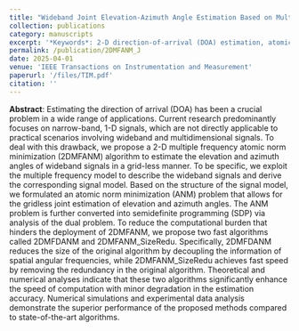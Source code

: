 ```yaml
---
title: "Wideband Joint Elevation-Azimuth Angle Estimation Based on Multiple Frequency Model and Atomic Norm Minimization"
collection: publications
category: manuscripts
excerpt: '*Keywords*: 2-D direction-of-arrival (DOA) estimation, atomic norm minimization (ANM), multiple frequency model, wideband DOA estimation'
permalink: /publication/2DMFANM_J
date: 2025-04-01
venue: 'IEEE Transactions on Instrumentation and Measurement'
paperurl: '/files/TIM.pdf'
citation: ''
---
```

**Abstract**: Estimating the direction of arrival (DOA) has been a crucial problem in a wide range of applications. Current research predominantly focuses on narrow-band, 1-D signals, which are not directly applicable to practical scenarios involving wideband and multidimensional signals. To deal with this
drawback, we propose a 2-D multiple frequency atomic norm
minimization (2DMFANM) algorithm to estimate the elevation
and azimuth angles of wideband signals in a grid-less manner.
To be specific, we exploit the multiple frequency model to describe
the wideband signals and derive the corresponding signal model.
Based on the structure of the signal model, we formulated
an atomic norm minimization (ANM) problem that allows for
the gridless joint estimation of elevation and azimuth angles.
The ANM problem is further converted into semidefinite programming (SDP) via analysis of the dual problem. To reduce
the computational burden that hinders the deployment of
2DMFANM, we propose two fast algorithms called 2DMFDANM
and 2DMFANM_SizeRedu. Specifically, 2DMFDANM reduces
the size of the original algorithm by decoupling the information of spatial angular frequencies, while 2DMFANM_SizeRedu
achieves fast speed by removing the redundancy in the original
algorithm. Theoretical and numerical analyses indicate that these
two algorithms significantly enhance the speed of computation
with minor degradation in the estimation accuracy. Numerical
simulations and experimental data analysis demonstrate the
superior performance of the proposed methods compared to
state-of-the-art algorithms.
